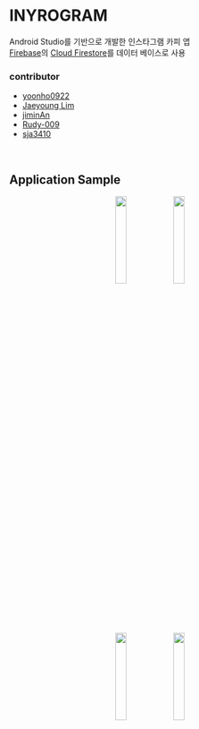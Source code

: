 # INYROGRAM
Android Studio를 기반으로 개발한 인스타그램 카피 앱   
[Firebase](https://firebase.google.com/)의 [Cloud Firestore](https://firebase.google.com/docs/firestore)를 데이터 베이스로 사용

### contributor
* [yoonho0922](https://github.com/yoonho0922)   
* [Jaeyoung Lim](https://github.com/limjustin)   
* [jiminAn](https://github.com/jiminAn)   
* [Rudy-009](https://github.com/Rudy-009)   
* [sja3410](https://github.com/sja3410)   
<br/>

## Application Sample
<div align="center">
 <span align="center"><img src="/app_explain/1.jpeg" width="20%" height="20%"></span>
 <span  align="center"><img src="/app_explain/2.png" width="20%" height="20%"></span>
 <br>
 <span align="center"><img src="/app_explain/3.jpeg" width="20%" height="20%"></span>
 <span align="center"><img src="/app_explain/4.jpeg" width="20%" height="20%"></span>
</div>

